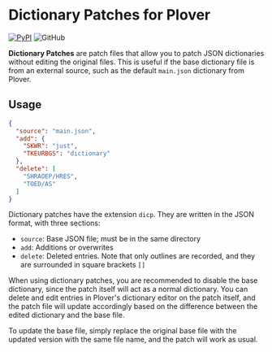 # Dictionary Patches for Plover
[![PyPI](https://img.shields.io/pypi/v/plover-dictionary-patch)](https://pypi.org/project/plover-dictionary-patch/)
![GitHub](https://img.shields.io/github/license/Kaoffie/plover_dictionary_patch)

**Dictionary Patches** are patch files that allow you to patch JSON dictionaries without editing the original files. This is useful if the base dictionary file is from an external source, such as the default `main.json` dictionary from Plover.

## Usage

```json
{
  "source": "main.json",
  "add": {
    "SKWR": "just",
    "TKEURBGS": "dictionary"
  },
  "delete": [
    "SHRAOEP/HRES",
    "TOED/AS"
  ]
}
```

Dictionary patches have the extension `dicp`. They are written in the JSON format, with three sections:

- `source`: Base JSON file; must be in the same directory
- `add`: Additions or overwrites
- `delete`: Deleted entries. Note that only outlines are recorded, and they are surrounded in square brackets `[]`

When using dictionary patches, you are recommended to disable the base dictionary, since the patch itself will act as a normal dictionary. You can delete and edit entries in Plover's dictionary editor on the patch itself, and the patch file will update accordingly based on the difference between the edited dictionary and the base file.

To update the base file, simply replace the original base file with the updated version with the same file name, and the patch will work as usual.
